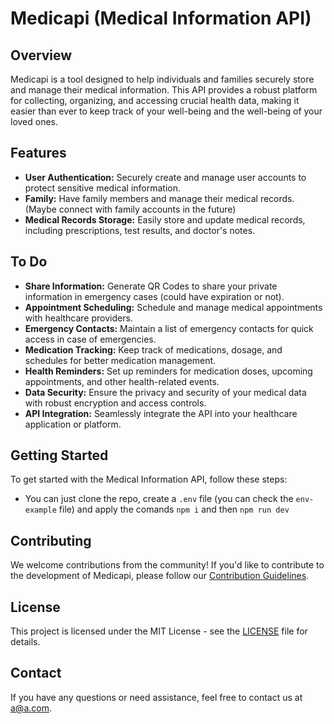 # Medicapi (Medical Information API)

## Overview
Medicapi is a tool designed to help individuals and families securely store and manage their medical information. This API provides a robust platform for collecting, organizing, and accessing crucial health data, making it easier than ever to keep track of your well-being and the well-being of your loved ones.

## Features
- **User Authentication:** Securely create and manage user accounts to protect sensitive medical information.
- **Family:** Have family members and manage their medical records. (Maybe connect with family accounts in the future)
- **Medical Records Storage:** Easily store and update medical records, including prescriptions, test results, and doctor's notes.

## To Do
- **Share Information:** Generate QR Codes to share your private information in emergency cases (could have expiration or not).
- **Appointment Scheduling:** Schedule and manage medical appointments with healthcare providers.
- **Emergency Contacts:** Maintain a list of emergency contacts for quick access in case of emergencies.
- **Medication Tracking:** Keep track of medications, dosage, and schedules for better medication management.
- **Health Reminders:** Set up reminders for medication doses, upcoming appointments, and other health-related events.
- **Data Security:** Ensure the privacy and security of your medical data with robust encryption and access controls.
- **API Integration:** Seamlessly integrate the API into your healthcare application or platform.

## Getting Started
To get started with the Medical Information API, follow these steps:
- You can just clone the repo, create a `.env` file (you can check the `env-example` file) and apply the comands `npm i` and then `npm run dev`

## Contributing
We welcome contributions from the community! If you'd like to contribute to the development of Medicapi, please follow our [Contribution Guidelines](CONTRIBUTING).

## License
This project is licensed under the MIT License - see the [LICENSE](LICENSE) file for details.

## Contact
If you have any questions or need assistance, feel free to contact us at [a@a.com](mailto:a@a.com).
